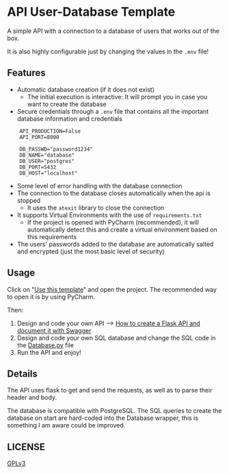 # API User-Database Template
A simple API with a connection to a database of users that works out of the box.

It is also highly configurable just by changing the values in the `.env` file!

## Features
- Automatic database creation (if it does not exist)
  - The initial execution is interactive: It will prompt you in case you want to create the database
- Secure credentials through a `.env` file that contains all the important database information and credentials
```
    API_PRODUCTION=False
    API_PORT=8000

    DB_PASSWD="password1234"
    DB_NAME="database"
    DB_USER="postgres"
    DB_PORT=5432
    DB_HOST="localhost"
```
- Some level of error handling with the database connection
- The connection to the database closes automatically when the api is stopped
  - It uses the `atexit` library to close the connection
- It supports Virtual Environments with the use of `requirements.txt`
  - If the project is opened with PyCharm (recommended), it will automatically detect this and 
  create a virtual environment based on this requirements
- The users' passwords added to the database are automatically salted and encrypted (just the most basic level of security)

## Usage
Click on "[Use this template](https://github.com/simple-templates/api-userdb-template/generate)" and open the project. 
The recommended way to open it is by using PyCharm.

Then:
1. Design and code your own API --> [How to create a Flask API and document it with Swagger](https://www.imaginarycloud.com/blog/flask-python/)
2. Design and code your own SQL database and change the SQL code in the 
[Database.py](https://github.com/simple-templates/api-userdb-template/blob/91472ef31e52b6f6b0ebab88ec82666d0ad897b0/Database.py) file
3. Run the API and enjoy!

## Details
The API uses flask to get and send the requests, as well as to parse their header and body. 

The database is compatible with PostgreSQL. The SQL queries to create the database on start are hard-coded into the Database wrapper, this is something I am aware could be improved.

## LICENSE
[GPLv3](https://github.com/simple-templates/api-userdb-template/blob/df40f8cfa5c3cfbeee45554c7b9141031f45d1eb/LICENSE)
